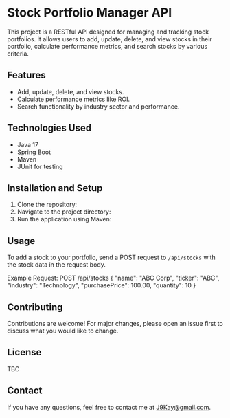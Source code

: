 # Stock Portfolio Manager API

This project is a RESTful API designed for managing and tracking stock portfolios. It allows users to add, update, delete, and view stocks in their portfolio, calculate performance metrics, and search stocks by various criteria.

## Features

- Add, update, delete, and view stocks.
- Calculate performance metrics like ROI.
- Search functionality by industry sector and performance.

## Technologies Used

- Java 17
- Spring Boot
- Maven
- JUnit for testing

## Installation and Setup

1. Clone the repository:
2. Navigate to the project directory:
3. Run the application using Maven:


## Usage

To add a stock to your portfolio, send a POST request to `/api/stocks` with the stock data in the request body.

Example Request:
POST /api/stocks
{
"name": "ABC Corp",
"ticker": "ABC",
"industry": "Technology",
"purchasePrice": 100.00,
"quantity": 10
}


## Contributing

Contributions are welcome! For major changes, please open an issue first to discuss what you would like to change.

## License

TBC

## Contact

If you have any questions, feel free to contact me at J9Kay@gmail.com.

